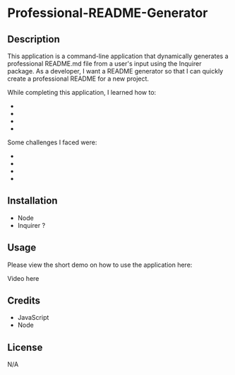# Professional-README-Generator

## Description
This application is a command-line application that dynamically generates a professional README.md file from a user's input using the Inquirer package. As a developer, I want a README generator so that I can quickly create a professional README for a new project.

While completing this application, I learned how to:

*
*
*
*

Some challenges I faced were:

*
*
*
*

## Installation
* Node
* Inquirer ?

## Usage
Please view the short demo on how to use the application here:

Video here


## Credits
* JavaScript
* Node

## License
N/A
